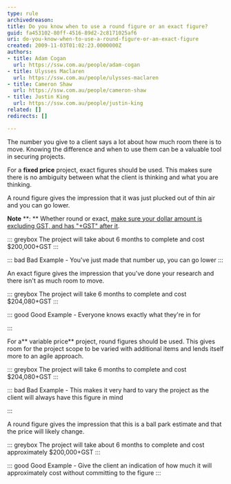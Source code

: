 ```yaml
---
type: rule
archivedreason: 
title: Do you know when to use a round figure or an exact figure?
guid: fa453102-80ff-4516-89d2-2c8171025af6
uri: do-you-know-when-to-use-a-round-figure-or-an-exact-figure
created: 2009-11-03T01:02:23.0000000Z
authors:
- title: Adam Cogan
  url: https://ssw.com.au/people/adam-cogan
- title: Ulysses Maclaren
  url: https://ssw.com.au/people/ulysses-maclaren
- title: Cameron Shaw
  url: https://ssw.com.au/people/cameron-shaw
- title: Justin King
  url: https://ssw.com.au/people/justin-king
related: []
redirects: []

---
```


The number you give to a client says a lot about how much room there is to move. Knowing the difference and when to use them can be a valuable tool in securing projects.


<!--endintro-->

For a   **fixed price** project, exact figures should be used. This makes sure there is no ambiguity between what the client is thinking and what you are thinking.

A round figure gives the impression that it was just plucked out of thin air and you can go lower.

**Note** **: ** Whether round or exact, [make sure your dollar amount is excluding GST, and has "+GST" after it](/do-you-always-quote-price-plus-gst-tax).


::: greybox
The project will take about 6 months to complete and cost $200,000+GST
:::




::: bad
Bad Example - You've just made that number up, you can go lower
:::


An exact figure gives the impression that you've done your research and there isn't as much room to move.


::: greybox
The project will take 6 months to complete and cost $204,080+GST
:::




::: good
Good Example - Everyone knows exactly what they're in for

:::


For a** variable price** project, round figures should be used. This gives room for the project scope to be varied with additional items and lends itself more to an agile approach.


::: greybox
The project will take 6 months to complete and cost $204,080+GST
:::




::: bad
Bad Example - This makes it very hard to vary the project as the client will always have this figure in mind

:::


 A round figure gives the impression that this is a ball park estimate and that the price will likely change. 


::: greybox
The project will take about 6 months to complete and cost approximately $200,000+GST
:::




::: good
Good Example - Give the client an indication of how much it will approximately cost without committing to the figure
:::
